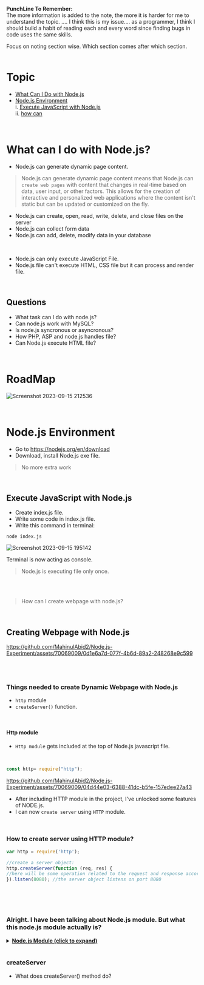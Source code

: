 <b> PunchLine To Remember:</b> <br> The more information is added to the note, the more it is harder for me to understand the topic.
.... I think this is my issue.... as a programmer, I think I should build a habit of reading each and every word since finding bugs in code uses the same skills.

Focus on noting section wise. Which section comes after which section.
<br>
<br>


# Topic
* [What Can I Do with Node.js](#what-can-i-do-with-nodejs) <br>
* [Node.js Environment](#nodejs-environment) <br>
        i. [Execute JavaScript with Node.js](#execute-javascript-with-nodejs) <br>
        ii. [how can ](#creating-webpage-with-nodejs)



<br>



# What can I do with Node.js?

* Node.js can generate dynamic page content.
> Node.js can generate dynamic page content means that Node.js can `create web pages` with content that changes in real-time based on data, user input, or other factors. This allows for the creation of interactive and personalized web applications where the content isn't static but can be updated or customized on the fly.
* Node.js can create, open, read, write, delete, and close files on the server
* Node.js can collect form data
* Node.js can add, delete, modify data in your database

<br>

* Node.js can only execute JavaScript File.
* Node.js file can't execute HTML, CSS file but it can process and render file.

<br>

 ## Questions
* What task can I do with node.js?
* Can node.js work with MySQL?
* Is node.js syncronous or asyncronous?
* How PHP, ASP and node.js handles file?
* Can Node.js execute HTML file?

<br>

# RoadMap
![Screenshot 2023-09-15 212536](https://github.com/MahinulAbid2/Node.js-Experiment/assets/70069009/884c571e-46f9-4896-abc9-c590bfae903c)


<br>

# Node.js Environment
* Go to https://nodejs.org/en/download
* Download, install Node.js exe file.
> No more extra work

<br>

## Execute JavaScript with Node.js
* Create index.js file.
* Write some code in index.js file.
* Write this command in terminal:
```console
node index.js
```

![Screenshot 2023-09-15 195142](https://github.com/MahinulAbid2/Node.js-Experiment/assets/70069009/5b706a96-3e73-4b77-bff6-125a91bf8492)

Terminal is now acting as console. 

> Node.js is executing file only once.


<br>



<br>



> How can I create webpage with node.js?

<br>

## Creating Webpage with Node.js


https://github.com/MahinulAbid2/Node.js-Experiment/assets/70069009/0d1e6a7d-077f-4b6d-89a2-248268e9c599


<br>
<br>

### Things needed to create Dynamic Webpage with Node.js
* `http` module
* `createServer()` function.

<br>



#### Http module 
* `Http module` gets included at the top of Node.js javascript file.

  <br>
  


```javascript
const http= require("http");
```
https://github.com/MahinulAbid2/Node.js-Experiment/assets/70069009/04d44e03-6388-41dc-b5fe-157edee27a43


* After including HTTP module in the project, I've unlocked some features of NODE.js.
* I can now `create server` using `HTTP` module.

<br>

### How to create server using HTTP module?

```javascript
var http = require('http');

//create a server object:
http.createServer(function (req, res) {
//here will be some operation related to the request and response according to the request.
}).listen(8080); //the server object listens on port 8080
```
<br>
<br>
<br>

### Alright. I have been talking about Node.js module. But what this node.js module actually is?

<details>
<summary> <ins> <b>Node.js Module (click to expand)</b> </ins></summary>


  # what is Node.js Module?

  * Up above in the example, first I used `const http = require('http');`
  * Fun Fact: The `require function` is specific to Node.js. I can not use it in normal javascript which runs in the browser.
  * Think this `http` as an object. If this `http` object has a method(function) name `greet`, How would I execute/call the method(function)?
  * `http.greet()` - this is how to call the method which is in http object.
  * <ins> Again, this is just imaginary example. </ins>

```javascript
const http= require("http");
// imported the http object.
// now that object has a method named "createServer()" which takes a function as parameter.

http.createServer("this takes an anonymous function as parameter");

http.createServer(("this anonymoys function takes two parameter")=>{});
// first parameter is the "request" parameter. which is an object.
// second parameter is "response" object.
// NOTE THAT: both the parameters are OBJECT.


``` 
</details>


<br>

### createServer
* What does createServer() method do?

